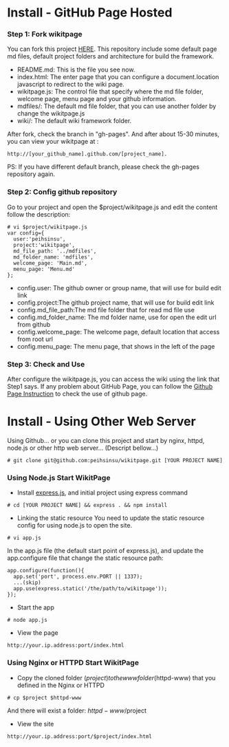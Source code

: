 Install - GitHub Page Hosted
===

### Step 1: Fork wikitpage 

You can fork this project [HERE](https://github.com/peihsinsu/wikitpage/fork_select). 
This repository include some default page md files, default project folders and architecture for build the framework.

* README.md: This is the file you see now.
* index.html: The enter page that you can configure a document.location javascript to redirect to the wiki page.
* wikitpage.js: The control file that specify where the md file folder, welcome page, menu page and your github information.
* mdfiles/: The default md file folder, that you can use another folder by change the wikitpage.js
* wiki/: The default wiki framework folder.

After fork, check the branch in "gh-pages". And after about 15-30 minutes, you can view your wikitpage at :
```
http://[your_github_name].github.com/[project_name].
```
PS: If you have different default branch, please check the gh-pages repository again.

### Step 2: Config github repository

Go to your project and open the $project/wikitpage.js and edit the content follow the description:

```
# vi $project/wikitpage.js
var config={
  user:'peihsinsu',
  project:'wikitpage',
  md_file_path: '../mdfiles',
  md_folder_name: 'mdfiles', 
  welcome_page: 'Main.md',
  menu_page: 'Menu.md'
};
```

* config.user: The github owner or group name, that will use for build edit link
* config.project:The github project name, that will use for build edit link
* config.md_file_path:The md file folder that for read md file use
* config.md_folder_name: The md folder name, use for open the edit url from github
* config.welcome_page: The welcome page, default location that access from root url
* config.menu_page: The menu page, that shows in the left of the page

### Step 3: Check and Use

After configure the wikitpage.js, you can access the wiki using the link that Step1 says.
If any problem about GitHub Page, you can follow the [Github Page Instruction](https://help.github.com/articles/creating-project-pages-manually) to check the use of github page.



Install - Using Other Web Server
===

Using Github... or you can clone this project and start by nginx, httpd, node.js or other http web server... (Descript bellow...)

```
# git clone git@github.com:peihsinsu/wikitpage.git [YOUR PROJECT NAME]
```

### Using Node.js Start WikitPage

* Install [express.js](http://expressjs.com/), and initial project using express command
```
# cd [YOUR PROJECT NAME] && express . && npm install
```
* Linking the static resource
You need to update the static resource config for using node.js to open the site.
```
# vi app.js
```
In the app.js file (the default start point of express.js), and update the app.configure file that change the static resource path:
```
app.configure(function(){
  app.set('port', process.env.PORT || 1337);
  ...(skip)
  app.use(express.static('/the/path/to/wikitpage'));
});
```

* Start the app
```
# node app.js
```

* View the page
```
http://your.ip.address:port/index.html
```

### Using Nginx or HTTPD Start WikitPage

* Copy the cloned folder ($project) to the www folder ($httpd-www) that you defined in the Nginx or HTTPD
```
# cp $project $httpd-www
```
And there will exist a folder: $httpd-www/$project

* View the site
```
http://your.ip.address:port/$project/index.html
```
